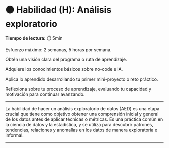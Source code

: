 # ⚫ Habilidad (H): Análisis exploratorio

**Tiempo de lectura:** ⏱️️️ 5min

<!-- El siguiente bloque de comentario se usa también  para mostrar un preview o resumen del program, skill o module en thumbnails de FE (por ejemplo) -->
<!-- preview:start -->
<p>Esfuerzo máximo: 2 semanas, 5 horas por semana.</p>
<p>Obtén una visión clara del programa o ruta de aprendizaje.</p>
<p>Adquiere los conocimientos básicos sobre no-code e IA.</p>
<p>Aplica lo aprendido desarrollando tu primer mini-proyecto o reto práctico.</p>
<p>Reflexiona sobre tu proceso de aprendizaje, evaluando tu capacidad y motivación para continuar avanzando.</p>
<!-- preview:end -->

---

La habilidad de hacer un análisis exploratorio de datos (AED) es una etapa crucial que tiene como objetivo obtener una comprensión inicial y general de los datos antes de aplicar técnicas o métricas. Es una práctica común en la ciencia de datos y la estadística, y se utiliza para descubrir patrones, tendencias, relaciones y anomalías en los datos de manera exploratoria e informal.

---


